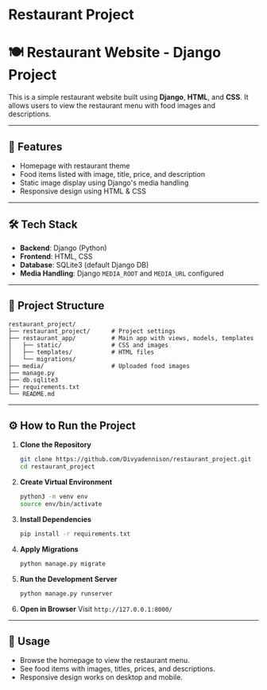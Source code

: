 # Restaurant Project
# 🍽️ Restaurant Website - Django Project

This is a simple restaurant website built using **Django**, **HTML**, and **CSS**. It allows users to view the restaurant menu with food images and descriptions.

---

## 🚀 Features

- Homepage with restaurant theme
- Food items listed with image, title, price, and description
- Static image display using Django's media handling
- Responsive design using HTML & CSS

---

## 🛠️ Tech Stack

- **Backend**: Django (Python)
- **Frontend**: HTML, CSS
- **Database**: SQLite3 (default Django DB)
- **Media Handling**: Django `MEDIA_ROOT` and `MEDIA_URL` configured

---

## 📁 Project Structure

```
restaurant_project/
├── restaurant_project/      # Project settings
├── restaurant_app/          # Main app with views, models, templates
│   ├── static/              # CSS and images
│   ├── templates/           # HTML files
│   └── migrations/
├── media/                   # Uploaded food images
├── manage.py
├── db.sqlite3
├── requirements.txt
└── README.md
```

---

## ⚙️ How to Run the Project

1. **Clone the Repository**
   ```bash
   git clone https://github.com/Divyadennison/restaurant_project.git
   cd restaurant_project
   ```

2. **Create Virtual Environment**
   ```bash
   python3 -m venv env
   source env/bin/activate
   ```

3. **Install Dependencies**
   ```bash
   pip install -r requirements.txt
   ```

4. **Apply Migrations**
   ```bash
   python manage.py migrate
   ```

5. **Run the Development Server**
   ```bash
   python manage.py runserver
   ```

6. **Open in Browser**
   Visit `http://127.0.0.1:8000/`

---
## 🎯 Usage

- Browse the homepage to view the restaurant menu.
- See food items with images, titles, prices, and descriptions.
- Responsive design works on desktop and mobile.

